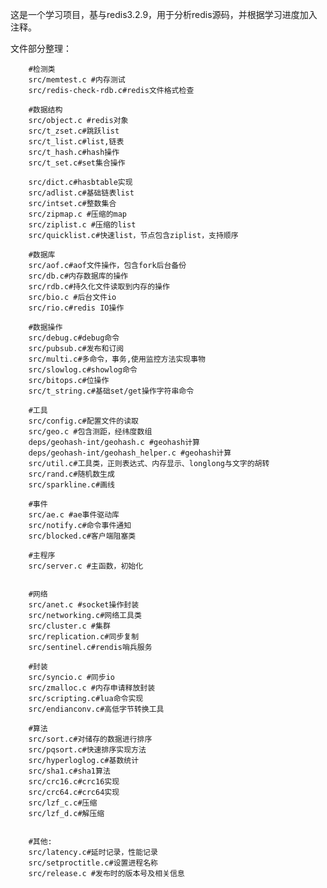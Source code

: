 这是一个学习项目，基与redis3.2.9，用于分析redis源码，并根据学习进度加入注释。

文件部分整理：

        #检测类
        src/memtest.c #内存测试
        src/redis-check-rdb.c#redis文件格式检查

        #数据结构
        src/object.c #redis对象
        src/t_zset.c#跳跃list
        src/t_list.c#list,链表
        src/t_hash.c#hash操作
        src/t_set.c#set集合操作

        src/dict.c#hasbtable实现
        src/adlist.c#基础链表list
        src/intset.c#整数集合
        src/zipmap.c #压缩的map
        src/ziplist.c #压缩的list
        src/quicklist.c#快速list，节点包含ziplist，支持顺序

        #数据库
        src/aof.c#aof文件操作，包含fork后台备份
        src/db.c#内存数据库的操作
        src/rdb.c#持久化文件读取到内存的操作
        src/bio.c #后台文件io
        src/rio.c#redis IO操作

        #数据操作
        src/debug.c#debug命令
        src/pubsub.c#发布和订阅
        src/multi.c#多命令，事务,使用监控方法实现事物
        src/slowlog.c#showlog命令
        src/bitops.c#位操作
        src/t_string.c#基础set/get操作字符串命令

        #工具
        src/config.c#配置文件的读取
        src/geo.c #包含测距，经纬度数组
        deps/geohash-int/geohash.c #geohash计算
        deps/geohash-int/geohash_helper.c #geohash计算
        src/util.c#工具类，正则表达式、内存显示、longlong与文字的胡转
        src/rand.c#随机数生成
        src/sparkline.c#画线

        #事件
        src/ae.c #ae事件驱动库
        src/notify.c#命令事件通知
        src/blocked.c#客户端阻塞类

        #主程序
        src/server.c #主函数，初始化


        #网络
        src/anet.c #socket操作封装
        src/networking.c#网络工具类
        src/cluster.c #集群
        src/replication.c#同步复制
        src/sentinel.c#rendis哨兵服务

        #封装
        src/syncio.c #同步io
        src/zmalloc.c #内存申请释放封装
        src/scripting.c#lua命令实现
        src/endianconv.c#高低字节转换工具

        #算法
        src/sort.c#对储存的数据进行排序
        src/pqsort.c#快速排序实现方法
        src/hyperloglog.c#基数统计
        src/sha1.c#sha1算法
        src/crc16.c#crc16实现
        src/crc64.c#crc64实现
        src/lzf_c.c#压缩
        src/lzf_d.c#解压缩


        #其他:
        src/latency.c#延时记录，性能记录
        src/setproctitle.c#设置进程名称
        src/release.c #发布时的版本号及相关信息